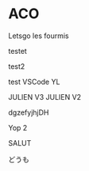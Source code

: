 # ACO
Letsgo les fourmis

testet 

test2

test VSCode YL

JULIEN V3
JULIEN V2

dgzefyjhjDH

Yop 2

SALUT

どうも